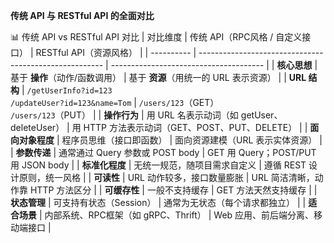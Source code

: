 **传统 API 与 RESTful API 的全面对比**

📊 传统 API vs RESTful API 对比
| 对比维度       | 传统 API（RPC风格 / 自定义接口）                                  | RESTful API（资源风格）                      |
| ---------- | ------------------------------------------------------ | -------------------------------------- |
| **核心思想**   | 基于 **操作**（动作/函数调用）                                     | 基于 **资源**（用统一的 URL 表示资源）               |
| **URL 结构** | `/getUserInfo?id=123`<br>`/updateUser?id=123&name=Tom` | `/users/123`（GET）<br>`/users/123`（PUT） |
| **操作行为**   | 用 URL 名表示动词（如 getUser、deleteUser）                      | 用 HTTP 方法表示动词（GET、POST、PUT、DELETE）     |
| **面向对象程度** | 程序员思维（接口即函数）                                           | 面向资源建模（URL 表示实体资源）                     |
| **参数传递**   | 通常通过 Query 参数或 POST body                               | GET 用 Query；POST/PUT 用 JSON body       |
| **标准化程度**  | 无统一规范，随项目需求自定义                                         | 遵循 REST 设计原则，统一风格                      |
| **可读性**    | URL 动作较多，接口数量膨胀                                        | URL 简洁清晰，动作靠 HTTP 方法区分                 |
| **可缓存性**   | 一般不支持缓存                                                | GET 方法天然支持缓存                           |
| **状态管理**   | 可支持有状态（Session）                                        | 通常为无状态（每个请求都独立）                        |
| **适合场景**   | 内部系统、RPC框架（如 gRPC、Thrift）                              | Web 应用、前后端分离、移动端接口                     |
